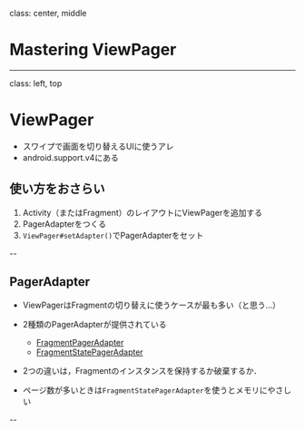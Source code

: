 class: center, middle

# Mastering ViewPager

---
class: left, top

# ViewPager

- スワイプで画面を切り替えるUIに使うアレ
- android.support.v4にある

## 使い方をおさらい

1. Activity（またはFragment）のレイアウトにViewPagerを追加する
2. PagerAdapterをつくる
3. `ViewPager#setAdapter()`でPagerAdapterをセット

--

## PagerAdapter

- ViewPagerはFragmentの切り替えに使うケースが最も多い（と思う...）
- 2種類のPagerAdapterが提供されている
  - [FragmentPagerAdapter](http://developer.android.com/reference/android/support/v4/app/FragmentPagerAdapter.html)
  - [FragmentStatePagerAdapter](http://developer.android.com/reference/android/support/v4/app/FragmentStatePagerAdapter.html)

- 2つの違いは，Fragmentのインスタンスを保持するか破棄するか．
- ページ数が多いときは`FragmentStatePagerAdapter`を使うとメモリにやさしい

--

## 